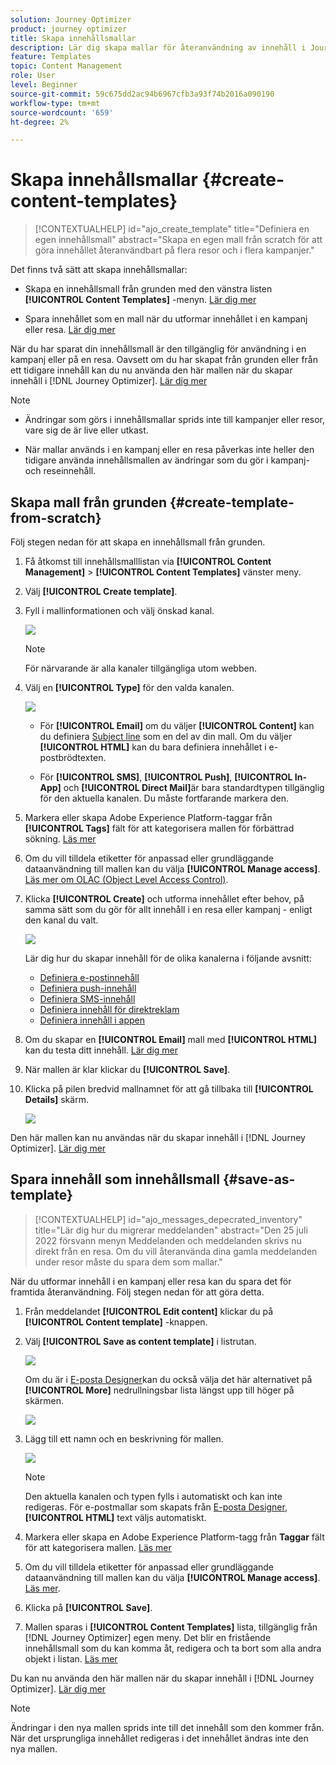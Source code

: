 ```yaml
---
solution: Journey Optimizer
product: journey optimizer
title: Skapa innehållsmallar
description: Lär dig skapa mallar för återanvändning av innehåll i Journey Optimizer kampanjer och resor
feature: Templates
topic: Content Management
role: User
level: Beginner
source-git-commit: 59c675dd2ac94b6967cfb3a93f74b2016a090190
workflow-type: tm+mt
source-wordcount: '659'
ht-degree: 2%

---
```



# Skapa innehållsmallar {#create-content-templates}

>[!CONTEXTUALHELP]
>id="ajo_create_template"
>title="Definiera en egen innehållsmall"
>abstract="Skapa en egen mall från scratch för att göra innehållet återanvändbart på flera resor och i flera kampanjer."

Det finns två sätt att skapa innehållsmallar:

* Skapa en innehållsmall från grunden med den vänstra listen **[!UICONTROL Content Templates]** -menyn. [Lär dig mer](#create-template-from-scratch)

* Spara innehållet som en mall när du utformar innehållet i en kampanj eller resa. [Lär dig mer](#save-as-template)

När du har sparat din innehållsmall är den tillgänglig för användning i en kampanj eller på en resa. Oavsett om du har skapat från grunden eller från ett tidigare innehåll kan du nu använda den här mallen när du skapar innehåll i [!DNL Journey Optimizer]. [Lär dig mer](#use-content-templates)

>[!NOTE]
>
>* Ändringar som görs i innehållsmallar sprids inte till kampanjer eller resor, vare sig de är live eller utkast.
>
>* När mallar används i en kampanj eller en resa påverkas inte heller den tidigare använda innehållsmallen av ändringar som du gör i kampanj- och reseinnehåll.

## Skapa mall från grunden {#create-template-from-scratch}

Följ stegen nedan för att skapa en innehållsmall från grunden.

1. Få åtkomst till innehållsmalllistan via **[!UICONTROL Content Management]** > **[!UICONTROL Content Templates]** vänster meny.

1. Välj **[!UICONTROL Create template]**.

1. Fyll i mallinformationen och välj önskad kanal.

   ![](assets/content-template-channels.png)

   >[!NOTE]
   >
   >För närvarande är alla kanaler tillgängliga utom webben.

1. Välj en **[!UICONTROL Type]** för den valda kanalen.

   ![](assets/content-template-type.png)

   * För **[!UICONTROL Email]** om du väljer **[!UICONTROL Content]** kan du definiera [Subject line](../email/create-email.md#define-email-content) som en del av din mall. Om du väljer **[!UICONTROL HTML]** kan du bara definiera innehållet i e-postbrödtexten.

   * För **[!UICONTROL SMS]**, **[!UICONTROL Push]**, **[!UICONTROL In-App]** och **[!UICONTROL Direct Mail]**&#x200B;är bara standardtypen tillgänglig för den aktuella kanalen. Du måste fortfarande markera den.

1. Markera eller skapa Adobe Experience Platform-taggar från **[!UICONTROL Tags]** fält för att kategorisera mallen för förbättrad sökning. [Läs mer](../start/search-filter-categorize.md#tags)

1. Om du vill tilldela etiketter för anpassad eller grundläggande dataanvändning till mallen kan du välja **[!UICONTROL Manage access]**. [Läs mer om OLAC (Object Level Access Control)](../administration/object-based-access.md).

1. Klicka **[!UICONTROL Create]** och utforma innehållet efter behov, på samma sätt som du gör för allt innehåll i en resa eller kampanj - enligt den kanal du valt.

   ![](assets/content-template-edition.png)

   Lär dig hur du skapar innehåll för de olika kanalerna i följande avsnitt:
   * [Definiera e-postinnehåll](../email/get-started-email-design.md)
   * [Definiera push-innehåll](../push/design-push.md)
   * [Definiera SMS-innehåll](../sms/create-sms.md#sms-content)
   * [Definiera innehåll för direktreklam](../direct-mail/create-direct-mail.md)
   * [Definiera innehåll i appen](../in-app/design-in-app.md)

1. Om du skapar en **[!UICONTROL Email]** mall med **[!UICONTROL HTML]** kan du testa ditt innehåll. [Lär dig mer](#test-template)

1. När mallen är klar klickar du **[!UICONTROL Save]**.

1. Klicka på pilen bredvid mallnamnet för att gå tillbaka till **[!UICONTROL Details]** skärm.

   ![](assets/content-template-back.png)

Den här mallen kan nu användas när du skapar innehåll i [!DNL Journey Optimizer]. [Lär dig mer](#use-content-templates)

## Spara innehåll som innehållsmall {#save-as-template}

>[!CONTEXTUALHELP]
>id="ajo_messages_depecrated_inventory"
>title="Lär dig hur du migrerar meddelanden"
>abstract="Den 25 juli 2022 försvann menyn Meddelanden och meddelanden skrivs nu direkt från en resa. Om du vill återanvända dina gamla meddelanden under resor måste du spara dem som mallar."

När du utformar innehåll i en kampanj eller resa kan du spara det för framtida återanvändning. Följ stegen nedan för att göra detta.

1. Från meddelandet **[!UICONTROL Edit content]** klickar du på **[!UICONTROL Content template]** -knappen.

1. Välj **[!UICONTROL Save as content template]** i listrutan.

   ![](assets/content-template-button-save.png)

   Om du är i [E-posta Designer](../email/get-started-email-design.md)kan du också välja det här alternativet på **[!UICONTROL More]** nedrullningsbar lista längst upp till höger på skärmen.

   ![](assets/content-template-more-button-save.png)

1. Lägg till ett namn och en beskrivning för mallen.

   ![](assets/content-template-name.png)

   >[!NOTE]
   >
   >Den aktuella kanalen och typen fylls i automatiskt och kan inte redigeras. För e-postmallar som skapats från [E-posta Designer](../email/get-started-email-design.md), **[!UICONTROL HTML]** text väljs automatiskt.

1. Markera eller skapa en Adobe Experience Platform-tagg från **Taggar** fält för att kategorisera mallen. [Läs mer](../start/search-filter-categorize.md#tags)

1. Om du vill tilldela etiketter för anpassad eller grundläggande dataanvändning till mallen kan du välja **[!UICONTROL Manage access]**. [Läs mer](../administration/object-based-access.md).

1. Klicka på **[!UICONTROL Save]**.

1. Mallen sparas i **[!UICONTROL Content Templates]** lista, tillgänglig från [!DNL Journey Optimizer] egen meny. Det blir en fristående innehållsmall som du kan komma åt, redigera och ta bort som alla andra objekt i listan. [Läs mer](#access-manage-templates)

Du kan nu använda den här mallen när du skapar innehåll i [!DNL Journey Optimizer]. [Lär dig mer](#use-content-templates)

>[!NOTE]
>
>Ändringar i den nya mallen sprids inte till det innehåll som den kommer från. När det ursprungliga innehållet redigeras i det innehållet ändras inte den nya mallen.
